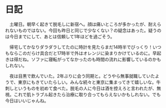 # 日記

　土曜日。朝早く起きて脱毛しに新宿へ。顔は痛いところが多かったが、耐えられないものではない。今回も昨日と同じで少なくない？の疑念はあった。疑うのは今日までにして、あとは信頼して1年ほどを過ごそう。

　帰宅してかなりダラダラしてたのに時計を見たらまだ14時半でびっくり！いつもならこのだらけ具合だと17時半で外はオレンジに染まりかけているのに。早起きは得だね。ソファに寝転がってなかったのも時間の流れに影響しているのかもしれない。

　夜は目黒で飲んでいた。2年ぶりに会う同期と。どうやら無事就職していたようで、東京にもきていたらしい。みんな続々と東京に集まってきて嬉しいな。牛刺しというものを初めて食べた。脱毛の人に今日は酒を控えろと言われたが、無視。これで肌トラブル起きたら治療に取り合ってもらえないかもしれない。でも今日はいいじゃんね。
